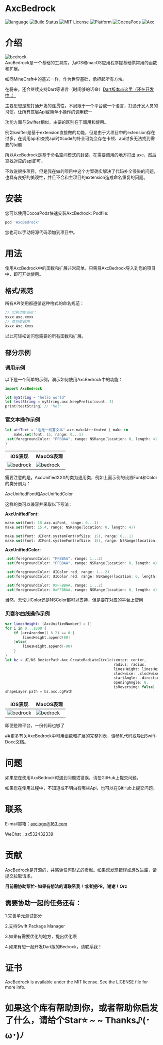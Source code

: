 # AxcBedrock
![language](https://img.shields.io/badge/Language-swift-8E44AD.svg)
![Build Status](https://img.shields.io/badge/build-passing-brightgreen.svg)
![MIT License](https://img.shields.io/github/license/mashape/apistatus.svg)
[![Platform](https://img.shields.io/cocoapods/p/AxcBedrock.svg?style=flat)](https://cocoapods.org/pods/AxcBedrock)
![CocoaPods](https://img.shields.io/badge/CocoaPods-1.12.1-brightgreen.svg)
![Axc](https://img.shields.io/badge/Axc-Kit-orange.svg)

# 介绍
![bedrock](./readme_source/bedrock.png)<br>
AxcBedrock是一个基础的工具库，为iOS和macOS应用程序提基础供常用的函数和扩展。

如同MineCraft中的基岩一样，作为世界基础，承担起所有方块。

在将来，还会继续支持Dart等语言（时间够的话😄）[Dart版本点这里（还在开发中..）](https://github.com/axclogo/AxcBedrock-Dart) 

主要思想是想打通开发的连贯性，不局限于一个平台或一个语言，打通开发人员的习惯，让所有底层Api或简单小操作的调用统一

功能方面与Swifter相似，主要的区别在于调用和使用。

例如swifter是基于extension直接做的功能，但是由于大项目中的extension存在过多，在调用api和查找api时Xcode的补全可能会存在卡顿、api过多无法找到需要的问题

所以AxcBedrock是基于命名空间模式的封装，在需要调用的地方打出.axc，然后查找对应的api即可。

不敢说很多项目，但是我在做的项目中这个方案确实解决了代码补全侵染的问题，也具有良好的美观性，并且不会和主项目的extension造成命名重复的问题。


# 安装
您可以使用CocoaPods快速安装AxcBedrock:
Podfile:
```ruby
pod 'AxcBedrock'
```
您也可以手动将源代码添加到项目中。

# 用法
使用AxcBedrock中的函数和扩展非常简单。只需将AxcBedrock导入到您的项目中，即可开始使用。

## 格式/规范
所有API使用都遵循这种格式的命名规范：
```swift
// 实例功能调用：
xxxx.axc.xxxx
// 类功能调用
Xxxx.Axc.Xxxx
```
以此可轻松访问您需要的所有函数和扩展。

## 部分示例
### 调用示例
以下是一个简单的示例，演示如何使用AxcBedrock中的功能：

```swift
import AxcBedrock

let myString = "hello world"
let testString = myString.axc.keepPrefix(count: 3)
print(testString) // "hel"
```

### 富文本操作示例
```swift
let attText = "这是一段富文本".axc.makeAttributed { make in
    make.set(font: 15, range: 0...1)
.set(foregroundColor: "FFBBAA", range: NSRange(location: 0, length: 4))
}
```
| iOS表现 | MacOS表现 |
| ---------------- | ---------------- |
| ![bedrock](./readme_source/attributedText_iOS_example.png)<br>  | ![bedrock](./readme_source/attributedText_MacOS_example.png)<br>  |

需要注意的是，AxcUnifiedXXX的类为通用类，例如上面示例的设置Font和Color的类分别为：

AxcUnifiedFont和AxcUnifiedColor

这样的类可以兼容并采取以下写法：

**AxcUnifiedFont:**
```swift
make.set(font: 15.axc.uiFont, range: 0...1)
make.set(font: 15.4, range: NSRange(location: 0, length: 4))

make.set(font: UIFont.systemFont(ofSize: 15), range: 0...1)
make.set(font: UIFont.systemFont(ofSize: 15), range: NSRange(location: 0, length: 4))
```

**AxcUnifiedColor:**
```swift
.set(foregroundColor: "FFBBAA", range: 1...2)
.set(foregroundColor: "FFBBAA", range: NSRange(location: 0, length: 4))

.set(foregroundColor: UIColor.red, range: 1...2)
.set(foregroundColor: UIColor.red, range: NSRange(location: 0, length: 4))

.set(foregroundColor: 0xFFBBAA, range: 1...2)
.set(foregroundColor: 0xFFBBAA, range: NSRange(location: 0, length: 4))
```
当然，无论UIColor还是NSColor都可以支持，但是要在对应的平台上使用

### 贝塞尔曲线操作示例
```swift
var linesHeight: [AxcUnifiedNumber] = []
for i in 0...1000 {
    if (arc4random() % 2) == 0 {
        linesHeight.append(80)
    }else{
        linesHeight.append(-80)
    }
}
let bz = UI/NS BezierPath.Axc.CreateRadiateCircle(center: center,
                                                  radius: radius,
                                                  linesHeight: linesHeight,
                                                  clockwise: .clockwise,
                                                  startAngle: .direction(.left),
                                                  openingAngle: 0,
                                                  isReversing: false)
shapeLayer.path = bz.axc.cgPath
```
| iOS表现 | MacOS表现 |
| ---------------- | ---------------- |
| ![bedrock](./readme_source/bezierPath_iOS_example.png)<br>  | ![bedrock](./readme_source/bezierPath_MacOS_example.png)<br> 

即便是跨平台，一份代码也够了

##更多有关AxcBedrock中可用函数和扩展的完整列表，请参见代码或导出Swift-Docc文档。

# 问题
如果您在使用AxcBedrock时遇到问题或错误，请在GitHub上提交问题。

如果您在使用过程中，不知道或不明白有哪些Api，也可以在GitHub上提交问题。

# 联系
E-mail邮箱：axclogo@163.com

WeChat：zx532432339 

# 贡献
AxcBedrock是开源的，并感谢任何形式的贡献。如果您发现错误或想改进库，请提交拉取请求。

**目前需协助帮忙~如果有想法的请联系我！或者提PR，谢谢！Orz**

## 需要协助一起的任务还有：
1.完善单元测试部分

2.支持Swift Package Manager

3.如果有需要优化的地方，提出优化项

4.如果有想一起开发Dart版的Bedrock，请联系我！

# 证书
AxcBedrock is available under the MIT license. See the LICENSE file for more info.

# 如果这个库有帮助到你，或者帮助你启发了什么，请给个Star⭐️ ~ ~ Thanks♪(･ω･)ﾉ

